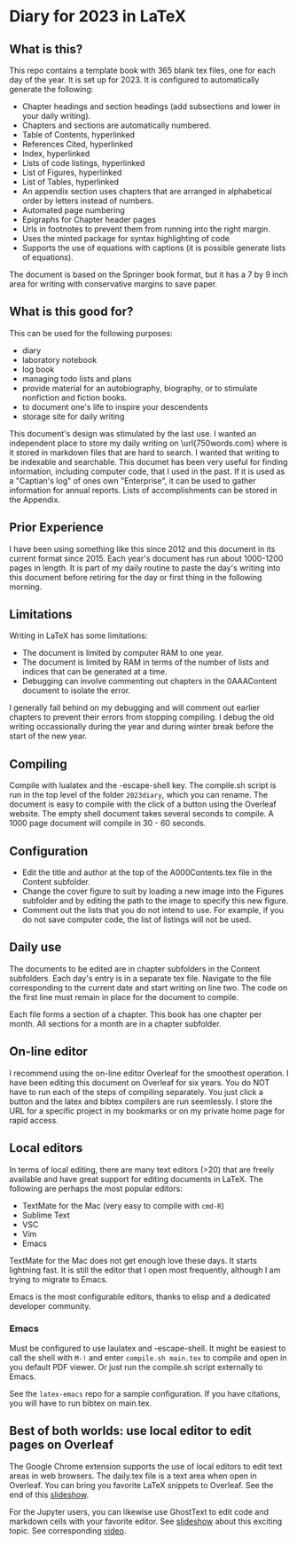 # Diary for 2023 in LaTeX

## What is this?

This repo contains a template book with 365 blank tex files, one for each day of the year.
It is set up for 2023.
It is configured to automatically generate the following:

- Chapter headings and section headings (add subsections and lower in your daily writing).
- Chapters and sections are automatically numbered.
- Table of Contents, hyperlinked
- References Cited, hyperlinked
- Index, hyperlinked
- Lists of code listings, hyperlinked
- List of Figures, hyperlinked
- List of Tables, hyperlinked
- An appendix section uses chapters that are arranged in alphabetical order by letters instead of numbers.
- Automated page numbering
- Epigraphs for Chapter header pages
- Urls in footnotes to prevent them from running into the right margin.
- Uses the minted package for syntax highlighting of code
- Supports the use of equations with captions (it is possible generate lists of equations).


The document is based on the Springer book format, but it has a 7 by 9 inch area for writing with conservative margins to save paper.


## What is this good for?

This can be used for the following purposes:

- diary
- laboratory notebook
- log book
- managing todo lists and plans
- provide material for an autobiography, biography, or to stimulate nonfiction and fiction books.
- to document one's life to inspire your descendents
- storage site for daily writing

This document's design was stimulated by the last use.
I wanted an independent place to store my daily writing on \url{750words.com} where is it stored in markdown files that are hard to search.
I wanted that writing to be indexable and searchable.
This documet has been very useful for finding information, including computer code, that I used in the past.
If it is used as a "Captian's log" of ones own "Enterprise", it can be used to gather information for annual reports.
Lists of accomplishments can be stored in the Appendix.

## Prior Experience

I have been using something like this since 2012 and this document in its current format since 2015.
Each year's document has run about 1000-1200 pages in length.
It is part of my daily routine to paste the day's writing into this document before retiring for the day or first thing in the following morning.

## Limitations

Writing in LaTeX has some limitations:

- The document is limited by computer RAM to one year. 
- The document is limited by RAM in terms of the number of lists and indices that can be generated at a time.
- Debugging can involve commenting out chapters in the 0AAAContent document to isolate the error.

I generally fall behind on my debugging and will comment out earlier chapters to prevent their errors from stopping compiling.
I debug the old writing occassionally during the year and during winter break before the start of the new year.

## Compiling

Compile with lualatex and the -escape-shell key.
The compile.sh script is run in the top level of the folder `2023diary`, which you can rename.
The document is easy to compile with the click of a button using the Overleaf website.
The empty shell document takes several seconds to compile.
A 1000 page document will compile in 30 - 60 seconds.

## Configuration

- Edit the title and author at the top of the A000Contents.tex file in the Content subfolder.
- Change the cover figure to suit by loading a new image into the Figures subfolder and by editing the path to the image to specify this new figure.
- Comment out the lists that you do not intend to use. For example, if you do not save computer code, the list of listings will not be used.

## Daily use

The documents to be edited are in chapter subfolders in the Content subfolders.
Each day's entry is in a separate tex file.
Navigate to the file corresponding to the current date and start writing on line two.
The code on the first line must remain in place for the document to compile.

Each file forms a section of a chapter.
This book has one chapter per month.
All sections for a month are in a chapter subfolder.

## On-line editor

I recommend using the on-line editor Overleaf for the smoothest operation.
I have been editing this document on Overleaf for six years.
You do NOT have to run each of the steps of compiling separately.
You just click a button and the latex and bibtex compilers are run seemlessly.
I store the URL for a specific project in my bookmarks or on my private home page for rapid access.

## Local editors

In terms of local editing, there are many text editors (>20) that are freely available and have great support for editing documents in LaTeX.
The following are perhaps the most popular editors:

- TextMate for the Mac (very easy to compile with `cmd-R`)
- Sublime Text
- VSC
- Vim
- Emacs

TextMate for the Mac does not get enough love these days.
It starts lightning fast.
It is still the editor that I open most frequently, although I am trying to migrate to Emacs.

Emacs is the most configurable editors, thanks to elisp and a dedicated developer community.

### Emacs

Must be configured to use laulatex and -escape-shell. 
It might be easiest to call the shell with `M-!` and enter `compile.sh main.tex` to compile and open in you default PDF viewer.
Or just run the compile.sh script externally to Emacs.

See the `latex-emacs` repo for a sample configuration.
If you have citations, you will have to run bibtex on main.tex.

## Best of both worlds: use local editor to edit pages on Overleaf

The Google Chrome extension supports the use of local editors to edit text areas in web browsers.
The daily.tex file is a text area when open in Overleaf.
You can bring you favorite LaTeX snippets to Overleaf.
See the end of this [slideshow]().

For the Jupyter users, you can likewise use GhostText to edit code and markdown cells with your favorite editor.
See [slideshow](https://github.com/MooersLab/DSW22ghosttext) about this exciting topic.
See corresponding [video](https://mediasite.ouhsc.edu/Mediasite/Channel/python/watch/4da0872f028c4255ae12935655e911321d).



